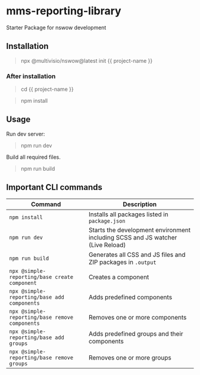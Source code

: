 # mms-reporting-library

Starter Package for nswow development

## Installation

> npx @multivisio/nswow@latest init {{ project-name }}

### After installation

> cd {{ project-name }}

> npm install

## Usage

Run dev server:

> npm run dev

Build all required files.

> npm run build

## Important CLI commands

| Command                                                  | Description                                                                    |
|----------------------------------------------------------|--------------------------------------------------------------------------------|
| `npm install`                                            | Installs all packages listed in `package.json`                                 |
| `npm run dev`                                            | Starts the development environment including SCSS and JS watcher (Live Reload) |
| `npm run build`                                          | Generates all CSS and JS files and ZIP packages in `.output`                   |
| `npx @simple-reporting/base create component`            | Creates a component                                                            |
| `npx @simple-reporting/base add components`              | Adds predefined components                                                     |
| `npx @simple-reporting/base remove components`           | Removes one or more components                                                 |
| `npx @simple-reporting/base add groups`                  | Adds predefined groups and their components                                    |
| `npx @simple-reporting/base remove groups`               | Removes one or more groups                                                     |

